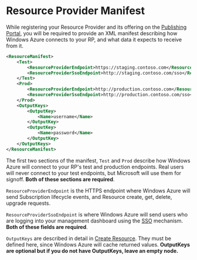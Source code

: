 Resource Provider Manifest
===
While registering your Resource Provider and its offering on the [Publishing Portal](http://publish.marketplace.windowsazure.com), you will be required to provide an XML manifest describing how Windows Azure connects to your RP, and what data it expects to receive from it.

```xml
<ResourceManifest>
	<Test>
		<ResourceProviderEndpoint>https://staging.contoso.com</ResourceProviderEndpoint>
		<ResourceProviderSsoEndpoint>http://staging.contoso.com/sso</ResourceProviderSsoEndpoint>
	</Test>
	<Prod>
		<ResourceProviderEndpoint>http://production.contoso.com</ResourceProviderEndpoint>
		<ResourceProviderSsoEndpoint>http://production.contoso.com/sso</ResourceProviderSsoEndpoint>
	</Prod>
	<OutputKeys>
		<OutputKey>
			<Name>username</Name>
		</OutputKey>
		<OutputKey>
			<Name>password</Name>
		</OutputKey>
	</OutputKeys>
</ResourceManifest>
```

The first two sections of the manifest, `Test` and `Prod` describe how Windows Azure will connect to your RP's test and production endpoints. Real users will never connect to your test endpoints, but Microsoft will use them for signoff. **Both of these sections are required**.

`ResourceProviderEndpoint` is the HTTPS endpoint where Windows Azure will send Subscription lifecycle events, and Resource create, get, delete, upgrade requests. 

`ResourceProviderSsoEndpoint` is where Windows Azure will send users who are logging into your management dashboard using the [SSO](https://github.com/WindowsAzure/azure-resource-provider-sdk/tree/master/docs/sso.md) mechanism. **Both of these fields are required**.

`OutputKeys` are described in detail in [Create Resource](https://github.com/WindowsAzure/azure-resource-provider-sdk/tree/master/docs/api-resource-create.md). They must be defined here, since Windows Azure will cache returned values. **OutputKeys are optional but if you do not have OutputKeys, leave an empty <OutputKeys/> node.**